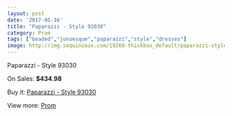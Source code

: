 ```yaml
---
layout: post
date: '2017-05-16'
title: "Paparazzi - Style 93030"
category: Prom
tags: ["beaded","junoesque","paparazzi","style","dresses"]
image: http://img.sequinious.com/19269-thickbox_default/paparazzi-style-93030.jpg
---
```

Paparazzi - Style 93030

On Sales: **$434.98**
<a href="https://www.sequinious.com/prom/8759-paparazzi-style-93030.html"><amp-img layout="responsive" width="600" height="600" src="//img.sequinious.com/19269-thickbox_default/paparazzi-style-93030.jpg" alt="Paparazzi - Style 93030 0" /></a>
<a href="https://www.sequinious.com/prom/8759-paparazzi-style-93030.html"><amp-img layout="responsive" width="600" height="600" src="//img.sequinious.com/19270-thickbox_default/paparazzi-style-93030.jpg" alt="Paparazzi - Style 93030 1" /></a>

Buy it: [Paparazzi - Style 93030](https://www.sequinious.com/prom/8759-paparazzi-style-93030.html "Paparazzi - Style 93030")

View more: [Prom](https://www.sequinious.com/7-prom "Prom")